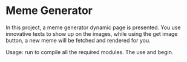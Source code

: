 # Meme Generator

In this project, a meme generator dynamic page is presented. You use innovative texts to show up on the images, while using the get image button, a new meme will be fetched and rendered for you.


Usage: run <npm install> to compile all the required modules. The use <npm start> and begin.
